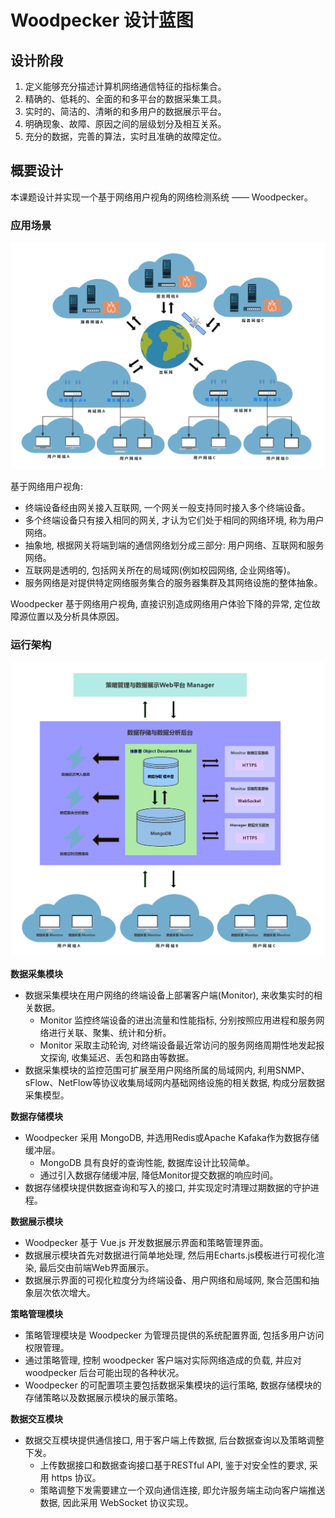 # Woodpecker 设计蓝图

## 设计阶段

1. 定义能够充分描述计算机网络通信特征的指标集合。
2. 精确的、低耗的、全面的和多平台的数据采集工具。
3. 实时的、简洁的、清晰的和多用户的数据展示平台。
4. 明确现象、故障、原因之间的层级划分及相互关系。
5. 充分的数据，完善的算法，实时且准确的故障定位。

## 概要设计

本课题设计并实现一个基于网络用户视角的网络检测系统 —— Woodpecker。

### 应用场景

![基于网络用户视角的抽象通信网络结构](resource/pictures/abstract_communication_network_based_on_user_insight_1.png)

基于网络用户视角:
- 终端设备经由网关接入互联网, 一个网关一般支持同时接入多个终端设备。
- 多个终端设备只有接入相同的网关, 才认为它们处于相同的网络环境, 称为用户网络。
- 抽象地, 根据网关将端到端的通信网络划分成三部分: 用户网络、互联网和服务网络。
- 互联网是透明的, 包括网关所在的局域网(例如校园网络, 企业网络等)。
- 服务网络是对提供特定网络服务集合的服务器集群及其网络设施的整体抽象。

Woodpecker 基于网络用户视角, 直接识别造成网络用户体验下降的异常, 定位故障源位置以及分析具体原因。

### 运行架构

![Woodpecker运行架构](resource/pictures/woodpecker_architecture_1.png)

**数据采集模块**
+ 数据采集模块在用户网络的终端设备上部署客户端(Monitor), 来收集实时的相关数据。
    - Monitor 监控终端设备的进出流量和性能指标, 分别按照应用进程和服务网络进行关联、聚集、统计和分析。
    - Monitor 采取主动轮询, 对终端设备最近常访问的服务网络周期性地发起报文探询, 收集延迟、丢包和路由等数据。
+ 数据采集模块的监控范围可扩展至用户网络所属的局域网内, 利用SNMP、sFlow、NetFlow等协议收集局域网内基础网络设施的相关数据, 构成分层数据采集模型。

**数据存储模块**
+ Woodpecker 采用 MongoDB, 并选用Redis或Apache Kafaka作为数据存储缓冲层。
    - MongoDB 具有良好的查询性能, 数据库设计比较简单。
    - 通过引入数据存储缓冲层, 降低Monitor提交数据的响应时间。
+ 数据存储模块提供数据查询和写入的接口, 并实现定时清理过期数据的守护进程。

**数据展示模块**
+ Woodpecker 基于 Vue.js 开发数据展示界面和策略管理界面。
+ 数据展示模块首先对数据进行简单地处理, 然后用Echarts.js模板进行可视化渲染, 最后交由前端Web界面展示。
+ 数据展示界面的可视化粒度分为终端设备、用户网络和局域网, 聚合范围和抽象层次依次增大。

**策略管理模块**
+ 策略管理模块是 Woodpecker 为管理员提供的系统配置界面, 包括多用户访问权限管理。
+ 通过策略管理, 控制 woodpecker 客户端对实际网络造成的负载, 并应对 woodpecker 后台可能出现的各种状况。
+ Woodpecker 的可配置项主要包括数据采集模块的运行策略, 数据存储模块的存储策略以及数据展示模块的展示策略。

**数据交互模块**
+ 数据交互模块提供通信接口, 用于客户端上传数据, 后台数据查询以及策略调整下发。
    - 上传数据接口和数据查询接口基于RESTful API, 鉴于对安全性的要求, 采用 https 协议。
    - 策略调整下发需要建立一个双向通信连接, 即允许服务端主动向客户端推送数据, 因此采用 WebSocket 协议实现。
